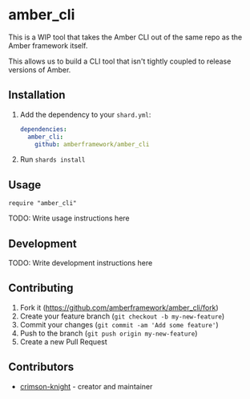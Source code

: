 # amber_cli

This is a WIP tool that takes the Amber CLI out of the same repo as the Amber framework itself.

This allows us to build a CLI tool that isn't tightly coupled to release versions of Amber.

## Installation

1. Add the dependency to your `shard.yml`:

   ```yaml
   dependencies:
     amber_cli:
       github: amberframework/amber_cli
   ```

2. Run `shards install`

## Usage

```crystal
require "amber_cli"
```

TODO: Write usage instructions here

## Development

TODO: Write development instructions here

## Contributing

1. Fork it (<https://github.com/amberframework/amber_cli/fork>)
2. Create your feature branch (`git checkout -b my-new-feature`)
3. Commit your changes (`git commit -am 'Add some feature'`)
4. Push to the branch (`git push origin my-new-feature`)
5. Create a new Pull Request

## Contributors

- [crimson-knight](https://github.com/crimson-knight) - creator and maintainer

